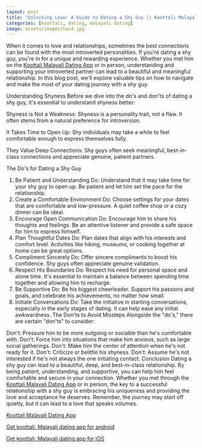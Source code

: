 ```yaml
---
layout: post
title: "Unlocking Love: A Guide to Dating a Shy Guy || Koottali Malayali Dating App"
categories: [koottali, dating, malayali dating]
image: assets/images/hac4.jpg
---
```


When it comes to love and relationships, sometimes the best connections can be found with the most introverted personalities. If you're dating a shy guy, you're in for a unique and rewarding experience. Whether you met him on the [Koottali Malayali Dating App](https://koottali.com/download) or in person, understanding and supporting your introverted partner can lead to a beautiful and meaningful relationship. In this blog post, we'll explore valuable tips on how to navigate and make the most of your dating journey with a shy guy.

Understanding Shyness
Before we dive into the do's and don'ts of dating a shy guy, it's essential to understand shyness better:

Shyness is Not a Weakness: Shyness is a personality trait, not a flaw. It often stems from a natural preference for introversion.

It Takes Time to Open Up: Shy individuals may take a while to feel comfortable enough to express themselves fully.

They Value Deep Connections: Shy guys often seek meaningful, best-in-class connections and appreciate genuine, patient partners.

The Do's for Dating a Shy Guy

1. Be Patient and Understanding
   Do: Understand that it may take time for your shy guy to open up. Be patient and let him set the pace for the relationship.
2. Create a Comfortable Environment
   Do: Choose settings for your dates that are comfortable and low-pressure. A quiet coffee shop or a cozy dinner can be ideal.
3. Encourage Open Communication
   Do: Encourage him to share his thoughts and feelings. Be an attentive listener and provide a safe space for him to express himself.
4. Plan Thoughtful Dates
   Do: Plan dates that align with his interests and comfort level. Activities like hiking, museums, or cooking together at home can be great options.
5. Compliment Sincerely
   Do: Offer sincere compliments to boost his confidence. Shy guys often appreciate genuine validation.
6. Respect His Boundaries
   Do: Respect his need for personal space and alone time. It's essential to maintain a balance between spending time together and allowing him to recharge.
7. Be Supportive
   Do: Be his biggest cheerleader. Support his passions and goals, and celebrate his achievements, no matter how small.
8. Initiate Conversations
   Do: Take the initiative in starting conversations, especially in the early stages of dating. It can help ease any initial awkwardness.
   The Don'ts to Avoid Missteps
   Alongside the "do's," there are certain "don'ts" to consider:

Don't: Pressure him to be more outgoing or sociable than he's comfortable with.
Don't: Force him into situations that make him anxious, such as large social gatherings.
Don't: Make him the center of attention when he's not ready for it.
Don't: Criticize or belittle his shyness.
Don't: Assume he's not interested if he's not always the one initiating contact.
Conclusion
Dating a shy guy can lead to a beautiful, deep, and best-in-class relationship. By being patient, understanding, and supportive, you can help him feel comfortable and secure in your connection. Whether you met through the [Koottali Malayali Dating App](https://koottali.com/download) or in person, the key to a successful relationship with a shy guy is embracing his uniqueness and providing the love and acceptance he deserves. Remember, the journey may start off quietly, but it can lead to a love that speaks volumes.

[Koottali Malayali Dating App](https://koottali.com/download)

[Get koottali: Malayali dating app for android](https://play.google.com/store/apps/details?id=com.koottali.app&hl=en_IN&gl=US)

[Get koottali: Malayali dating app for iOS](https://apps.apple.com/us/app/koottali-connect-with-mallus/id6448742453)
